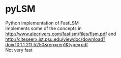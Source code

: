 # pyLSM
Python implementation of FastLSM  
Implements some of the concepts in http://www.alecrivers.com/fastlsm/files/flsm.pdf and http://citeseerx.ist.psu.edu/viewdoc/download?doi=10.1.1.211.5250&rep=rep1&type=pdf  
Not very fast 
